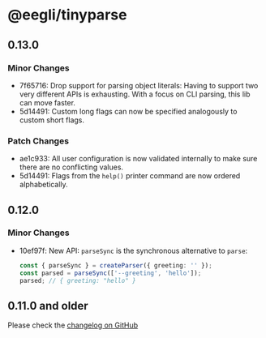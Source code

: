 # @eegli/tinyparse

## 0.13.0

### Minor Changes

- 7f65716: Drop support for parsing object literals: Having to support two very different APIs is exhausting. With a focus on CLI parsing, this lib can move faster.
- 5d14491: Custom long flags can now be specified analogously to custom short flags.

### Patch Changes

- ae1c933: All user configuration is now validated internally to make sure there are no conflicting values.
- 5d14491: Flags from the `help()` printer command are now ordered alphabetically.

## 0.12.0

### Minor Changes

- 10ef97f: New API: `parseSync` is the synchronous alternative to `parse`:

  ```ts
  const { parseSync } = createParser({ greeting: '' });
  const parsed = parseSync(['--greeting', 'hello']);
  parsed; // { greeting: "hello" }
  ```

## 0.11.0 and older

Please check the [changelog on GitHub](https://github.com/eegli/tinyparse/releases/tag/v0.11.0)
